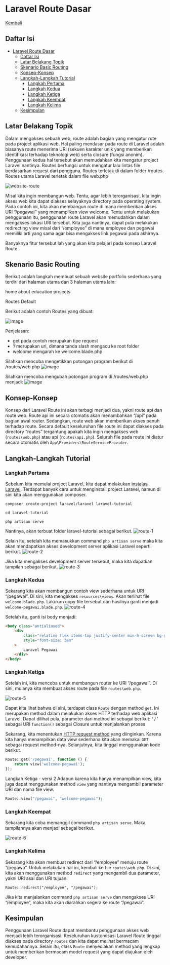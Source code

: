 # Laravel Route Dasar

[Kembali](readme.md)

## Daftar Isi

-   [Laravel Route Dasar](#laravel-route-dasar)
    -   [Daftar Isi](#daftar-isi)
    -   [Latar Belakang Topik](#latar-belakang-topik)
    -   [Skenario Basic Routing](#skenario-basic-routing)
    -   [Konsep-Konsep](#konsep-konsep)
    -   [Langkah-Langkah Tutorial](#langkah-langkah-tutorial)
        -   [Langkah Pertama](#langkah-pertama)
        -   [Langkah Kedua](#langkah-kedua)
        -   [Langkah Ketiga](#langkah-ketiga)
        -   [Langkah Keempat](#langkah-keempat)
        -   [Langkah Kelima](#langkah-kelima)
    -   [Kesimpulan](#kesimpulan)

## Latar Belakang Topik

Dalam mengakses sebuah web, route adalah bagian yang mengatur rute pada project aplikasi web. Hal paling mendasar pada route di Laravel adalah biasanya route menerima URI (sekuen karakter unik yang memberikan identifikasi terhadap teknologi web) serta closure (fungsi anonim). Penggunaan kedua hal tersebut akan memudahkan kita mengatur project Laravel nantinya. Routes berfungsi untuk mengatur lalu lintas file berdasarkan request dari pengguna. Routes terletak di dalam folder /routes.
Routes utama Laravel terletak dalam file web.php

![website-route](https://user-images.githubusercontent.com/73664125/167381189-8d132e97-85df-4849-9e25-669ddcc8b925.png)


Misal kita ingin membangun web. Tentu, agar lebih terorganisasi, kita ingin akses web kita dapat diakses selayaknya directory pada operating system. Pada contoh ini, kita akan membangun route di mana memberikan akses URI “/pegawai” yang menampilkan view welcome. Tentu untuk melakukan penggunaan itu, penggunaan route Laravel akan memudahkan dalam mengakses lokasi URI tersebut. Kita juga nantinya, dapat pula melakukan redirecting view misal dari “/employee” di mana employee dan pegawai memiliki arti yang sama agar bisa mengakses link pegawai pada akhirnya.

Banyaknya fitur tersebut lah yang akan kita pelajari pada konsep Laravel Route.

## Skenario Basic Routing
Berikut adalah langkah membuat sebuah website portfolio sederhana yang terdiri dari halaman utama dan 3 halaman utama lain:

home
about
education
projects

Routes Default

Berikut adalah contoh Routes yang dibuat:

![image](https://user-images.githubusercontent.com/73664125/167382779-52de7a17-01cd-4a07-a2bb-d30059a53077.png)


Penjelasan:

- get pada contoh merupakan tipe request
- ‘/’merupakan url, dimana tanda slash mengacu ke root folder
- welcome mengarah ke welcome.blade.php

Silahkan mencoba mengetikkan potongan program berikut di /routes/web.php
![image](https://user-images.githubusercontent.com/73664125/167382948-c03a1a47-3eb9-46c1-bc28-2484314e8bda.png)


Silahkan mencoba mengubah potongan program di /routes/web.php menjadi:
![image](https://user-images.githubusercontent.com/73664125/167383046-264c4783-45ff-44c3-b62a-411f8848ef4d.png)



## Konsep-Konsep

Konsep dari Laravel Route ini akan terbagi menjadi dua, yakni route api dan route web. Route api ini secara otomatis akan menambahkan “/api” pada bagian awal router. Sedangkan, route web akan memberikan akses penuh terhadap route. Secara default keseluruhan file route ini dapat diakses pada directory “routes” tergantung apakah kita ingin mengakses web (`routes\web.php`) atau api (`routes\api.php`). Seluruh file pada route ini diatur secara otomatis oleh `App\Providers\RouteServiceProvider`.

## Langkah-Langkah Tutorial

### Langkah Pertama

Sebelum kita memulai project Laravel, kita dapat melakukan [instalasi Laravel](https://laravel.com/docs/8.x/installation). Terdapat banyak cara untuk menginstall project Laravel, namun di sini kita akan menggunakan composer.

```
composer create-project laravel/laravel laravel-tutorial

cd laravel-tutorial

php artisan serve
```

Nantinya, akan terbuat folder laravel-tutorial sebagai berikut.
![route-1](https://user-images.githubusercontent.com/73664125/167381399-c0ae20e6-2d45-4fdd-babb-d53fe7fc8fac.png)


Selain itu, setelah kita memasukkan command `php artisan serve` maka kita akan mendapatkan akses development server aplikasi Laravel seperti berikut.
![route-2](https://user-images.githubusercontent.com/73664125/167381480-e11828b3-99b7-4422-9566-d4c175074b94.png)


Jika kita mengakses development server tersebut, maka kita dapatkan tampilan sebagai berikut.
![route-3](https://user-images.githubusercontent.com/73664125/167381519-1b4b8dda-b65b-4455-b4f9-742de466674a.png)


### Langkah Kedua

Sekarang kita akan membangun contoh view sederhana untuk URI “/pegawai”. Di sini, kita mengakses `resources\views`. Akan terlihat file `welcome.blade.php`. Lakukan copy file tersebut dan hasilnya ganti menjadi `welcome-pegawai.blade.php`.
![route-4](https://user-images.githubusercontent.com/73664125/167381558-1242b991-28ca-43ed-89b7-3a36f01cb789.png)


Setelah itu, ganti isi body menjadi:

```html
<body class="antialiased">
    <div
        class="relative flex items-top justify-center min-h-screen bg-gray-100 dark:bg-gray-900 sm:items-center py-4 sm:pt-0"
        style="font-size: 3em"
    >
        Laravel Pegawai
    </div>
</body>
```

### Langkah Ketiga

Setelah ini, kita mencoba untuk membangun router ke URI “/pegawai”. Di sini, mulanya kita membuat akses route pada file `routes\web.php`.

![route-5](https://user-images.githubusercontent.com/73664125/167381633-10278cd3-5994-4f5e-b7b0-e67227796072.png)

Dapat kita lihat bahwa di sini, terdapat class `Route` dengan method `get`. Ini merupakan method dalam melakukan akses HTTP terhadap web aplikasi Laravel. Dapat dilihat pula, parameter dari method ini sebagai berikut:
`‘/’` sebagai URI
`function()` sebagai Closure untuk menjalankan proses

Sekarang, kita menentukan [HTTP request method](https://developer.mozilla.org/en-US/docs/Web/HTTP/Methods) yang diinginkan. Karena kita hanya menampilkan data view sederhana kita akan memakai `GET` sebagai request method-nya. Selanjutnya, kita tinggal menggunakan kode berikut.

```php
Route::get('/pegawai', function () {
    return view('welcome-pegawai');
});
```

Langkah Ketiga - versi 2
Adapun karena kita hanya menampilkan view, kita juga dapat menggunakan method `view` yang nantinya mengambil parameter URI dan nama file view.

```php
Route::view("/pegawai", "welcome-pegawai");
```

### Langkah Keempat

Sekarang kita coba memanggil command `php artisan serve`. Maka tampilannya akan menjadi sebagai berikut.

![route-6](https://user-images.githubusercontent.com/73664125/167381708-39bb0187-41e5-4cc4-a34f-268f96d02114.png)


### Langkah Kelima

Sekarang kita akan membuat redirect dari “/employee” menuju route “/pegawa”. Untuk melakukan hal ini, kembali ke file `routes\web.php`. Di sini, kita akan menggunakan method `redirect` yang mengambil dua parameter, yakni URI asal dan URI tujuan.

```
Route::redirect("/employee", "/pegawai");
```

Jika kita menjalankan command `php artisan serve` dan mengakses URI “/employee”, maka kita akan diarahkan segera ke route “/pegawai”.

## Kesimpulan

Penggunaan Laravel Route dapat membantu penggunaan akses web menjadi lebih terorganisasi. Keseluruhan kustomisasi Laravel Route tinggal diakses pada directory `routes` dan kita dapat melihat bermacam kemudahannya. Selain itu, class `Route` menyediakan method yang lengkap untuk memberikan bermacam model request yang dapat diajukan oleh developer.


